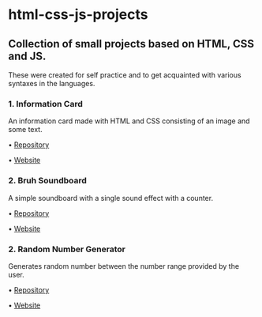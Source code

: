 # html-css-js-projects
## Collection of small projects based on HTML, CSS and JS. 
These were created for self practice and to get acquainted with various syntaxes in the languages.


### 1. Information Card
An information card made with HTML and CSS consisting of an image and some text.

&#8226; [Repository](https://github.com/shm-dsgn/info-card)

&#8226; [Website](https://shm-dsgn.github.io/info-card)


### 2. Bruh Soundboard
A simple soundboard with a single sound effect with a counter.

&#8226; [Repository](https://github.com/shm-dsgn/bruh-soundboard)

&#8226; [Website](https://shm-dsgn.github.io/bruh-soundboard)


### 2. Random Number Generator
Generates random number between the number range provided by the user.

&#8226; [Repository](https://github.com/shm-dsgn/randomnumber)

&#8226; [Website](https://shm-dsgn.github.io/randomnumber)
